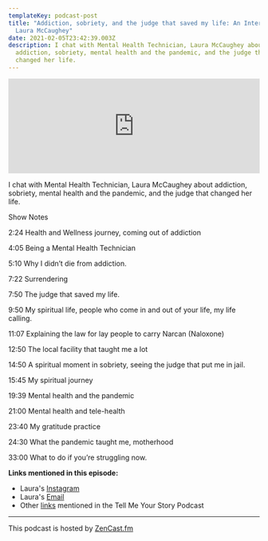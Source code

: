 ```yaml
---
templateKey: podcast-post
title: "Addiction, sobriety, and the judge that saved my life: An Interview with
  Laura McCaughey"
date: 2021-02-05T23:42:39.003Z
description: I chat with Mental Health Technician, Laura McCaughey about
  addiction, sobriety, mental health and the pandemic, and the judge that
  changed her life.
---
```

<iframe src='https://share.zencast.fm/embed/episode/c5249ff0-a8ae-4852-b850-ecab272a71b5' width='100%' height='190' frameborder='0' scrolling='no' seamless='true' style='width: 100vw; max-width:100%; height:190px;'></iframe>

I chat with Mental Health Technician, Laura McCaughey about addiction, sobriety, mental health and the pandemic, and the judge that changed her life.

Show Notes

2:24 	Health and Wellness journey, coming out of addiction

4:05 	Being a Mental Health Technician

5:10 	Why I didn’t die from addiction.

7:22 	 Surrendering

7:50 	 The judge that saved my life.

9:50 	 My spiritual life, people who come in and out of your life, my life calling.

11:07	Explaining the law for lay people to carry Narcan (Naloxone)

12:50 The local facility that taught me a lot

14:50	A spiritual moment in sobriety, seeing the judge that put me in jail.

15:45	My spiritual journey

19:39	Mental health and the pandemic

21:00	Mental health and tele-health

23:40 My gratitude practice

24:30	What the pandemic taught me, motherhood

33:00	What to do if you’re struggling now.

**Links mentioned in this episode:**

* Laura's [Instagram](https://www.instagram.com/auto.dictate/)
* Laura's [Email](l.a.mccaughey@gmail.com)
* Other [links](https://lswellnessqc.com/podcast/equipment-and-tools) mentioned in the Tell Me Your Story Podcast

- - -

This podcast is hosted by [ZenCast.fm](https://wwww.zencast.fm)